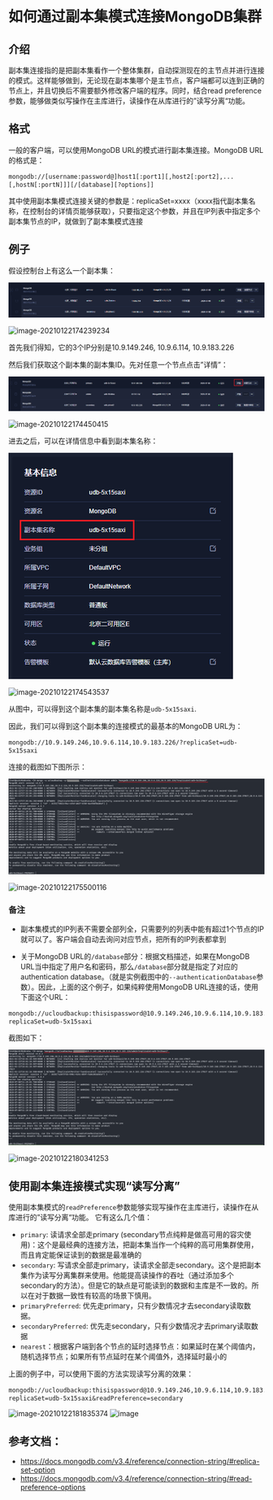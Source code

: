 # 如何通过副本集模式连接MongoDB集群

## 介绍
副本集连接指的是把副本集看作一个整体集群，自动探测现在的主节点并进行连接的模式。这样能够做到，无论现在副本集哪个是主节点，客户端都可以连到正确的节点上，并且切换后不需要额外修改客户端的程序。同时，结合read preference参数，能够做类似写操作在主库进行，读操作在从库进行的”读写分离“功能。

## 格式
一般的客户端，可以使用MongoDB URL的模式进行副本集连接。MongoDB URL的格式是：
```http
mongodb://[username:password@]host1[:port1][,host2[:port2],...[,hostN[:portN]]][/[database][?options]]
```
其中使用副本集模式连接关键的参数是：replicaSet=xxxx（xxxx指代副本集名称，在控制台的详情页能够获取），只要指定这个参数，并且在IP列表中指定多个副本集节点的IP，就做到了副本集模式连接

## 例子
假设控制台上有这么一个副本集：

![image](/images/image-20210122174239234.png)

![image-20210122174239234](C:\Users\dsdas\AppData\Roaming\Typora\typora-user-images\image-20210122174239234.png)

首先我们得知，它的3个IP分别是10.9.149.246, 10.9.6.114, 10.9.183.226

然后我们获取这个副本集的副本集ID。先对任意一个节点点击”详情”：

![image](/images/image-20210122174450415.png)

![image-20210122174450415](C:\Users\dsdas\AppData\Roaming\Typora\typora-user-images\image-20210122174450415.png)

进去之后，可以在详情信息中看到副本集名称：

![image](/images/image-20210122174543537.png)

![image-20210122174543537](C:\Users\dsdas\AppData\Roaming\Typora\typora-user-images\image-20210122174543537.png)

从图中，可以得到这个副本集的副本集名称是`udb-5x15saxi`.

因此，我们可以得到这个副本集的连接模式的最基本的MongoDB URL为：
```http
mongodb://10.9.149.246,10.9.6.114,10.9.183.226/?replicaSet=udb-5x15saxi
```

连接的截图如下图所示：

![image](/images/image-20210122175500116.png)

![image-20210122175500116](C:\Users\dsdas\AppData\Roaming\Typora\typora-user-images\image-20210122175500116.png)

### 备注
* 副本集模式的IP列表不需要全部列全，只需要列的列表中能有超过1个节点的IP就可以了。客户端会自动去询问对应节点，把所有的IP列表都拿到

* 关于MongoDB URL的`/database`部分：根据文档描述，如果在MongoDB URL当中指定了用户名和密码，那么`/database`部分就是指定了对应的authentication database。（就是实例截图中的`--authenticationDatabase`参数）。因此，上面的这个例子，如果纯粹使用MongoDB URL连接的话，使用下面这个URL：
```http
mongodb://ucloudbackup:thisispassword@10.9.149.246,10.9.6.114,10.9.183.226/admin?replicaSet=udb-5x15saxi
```
  截图如下：
  
  ![image](/images/image-20210122180341253.png)
  
  ![image-20210122180341253](C:\Users\dsdas\AppData\Roaming\Typora\typora-user-images\image-20210122180341253.png)

## 使用副本集连接模式实现“读写分离”
使用副本集模式的`readPreference`参数能够实现写操作在主库进行，读操作在从库进行的”读写分离“功能。
它有这么几个值：

* `primary`: 读请求全部走primary (secondary节点纯粹是做高可用的容灾使用)：这个是最经典的连接方法，把副本集当作一个纯粹的高可用集群使用，而且肯定能保证读到的数据是最准确的
* `secondary`: 写请求全部走primary，读请求全部走secondary。这个是把副本集作为读写分离集群来使用。他能提高读操作的吞吐（通过添加多个secondary的方法）。但是它的缺点是可能读到的数据和主库是不一致的。所以在对于数据一致性有较高的场景下慎用。
* `primaryPreferred`: 优先走primary，只有少数情况才去secondary读取数据。
* `secondaryPreferred`: 优先走secondary，只有少数情况才去primary读取数据
* `nearest`：根据客户端到各个节点的延时选择节点：如果延时在某个阈值内，随机选择节点；如果所有节点延时在某个阈值外，选择延时最小的

上面的例子中，可以使用下面的方法实现读写分离的效果：
```http
mongodb://ucloudbackup:thisispassword@10.9.149.246,10.9.6.114,10.9.183.226/admin?replicaSet=udb-5x15saxi&readPreference=secondary
```

![image-20210122181835374](C:\Users\dsdas\AppData\Roaming\Typora\typora-user-images\image-20210122181835374.png)
![image](/images/iimage-20210122181835374.png)



## 参考文档：
* https://docs.mongodb.com/v3.4/reference/connection-string/#replica-set-option
* https://docs.mongodb.com/v3.4/reference/connection-string/#read-preference-options

